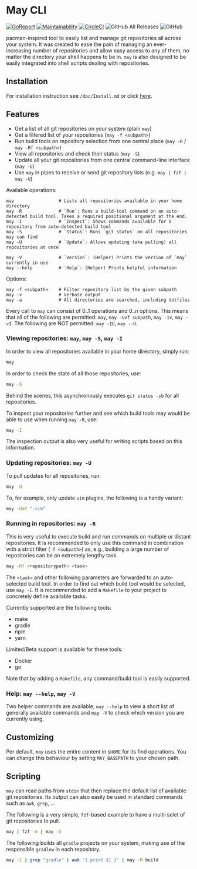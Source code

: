 # May CLI
[![GoReport](https://goreportcard.com/badge/github.com/robin-mbg/may)](https://goreportcard.com/report/github.com/robin-mbg/may) [![Maintainability](https://api.codeclimate.com/v1/badges/97837968b23cc6ef9da6/maintainability)](https://codeclimate.com/github/robin-mbg/may/maintainability) [![CircleCI](https://circleci.com/gh/circleci/circleci-docs.svg?style=shield)](https://circleci.com/gh/circleci/circleci-docs) ![GitHub All Releases](https://img.shields.io/github/downloads/robin-mbg/may/total) ![GitHub](https://img.shields.io/github/license/robin-mbg/may)

pacman-inspired tool to easily list and manage git repositories all across your system. It was created to ease the pain of managing an ever-increasing number of repositories and allow easy access to any of them, no matter the directory your shell happens to be in. `may` is also designed to be easily integrated into shell scripts dealing with repositories.

## Installation

For installation instruction see `/doc/Install.md` or click [here](doc/Install.md).

## Features

- Get a list of all git repositories on your system (plain `may`)
- Get a filtered list of your repositories (`may -f <subpath>`)
- Run build tools on repository selection from one central place (`may -R` / `may -Rf <subpath>`)
- View all repositories and check their status (`may -S`)
- Update all your git repositories from one central command-line interface (`may -U`)
- Use `may` in pipes to receive or send git repository lists (e.g. `may | fzf | may -U`)

Available operations:

```
may                 # Lists all repositories available in your home directory
may -R              # `Run`: Runs a build-tool command on an auto-detected build tool. Takes a required positional argument at the end.
may -I              # `Inspect`: Shows commands available for a repository from auto-detected build tool
may -S              # `Status`: Runs `git status` on all repositories may can find
may -U              # `Update`: Allows updating (aka pulling) all repositories at once

may -V              # `Version`: (Helper) Prints the version of `may` currently in use
may --help          # `Help`: (Helper) Prints helpful information
```

Options:
```
may -f <subpath>    # Filter repository list by the given subpath
may -v              # Verbose output
may -a              # All directories are searched, including dotfiles
```

Every call to `may` can consist of 0..1 operations and 0..n options. This means that all of the following are permitted: `may`, `may -Uvf subpath`, `may -Iv`, `may -vI`. The following are NOT permitted: `may -IU`, `may --U`.

### Viewing repositories: `may`, `may -S`, `may -I`

In order to view all repositories available in your home directory, simply run:

```sh
may
```
In order to check the state of all those repositories, use:

```sh
may -S
```
Behind the scenes, this asynchronously executes `git status -sb` for all repositories.

To inspect your repositories further and see which build tools may would be able to use when running `may -R`, use:

```sh
may -I
```
The inspection output is also very useful for writing scripts based on this information.

### Updating repositories: `may -U`

To pull updates for all repositories, run:
```sh
may -U
```
To, for example, only update `vim` plugins, the following is a handy variant:
```sh
may -Uaf ".vim"
```

### Running in repositories: `may -R`

This is very useful to execute build and run commands on multiple or distant repositories. It is recommended to only use this command in combination with a strict filter (`-f <subpath>`) as, e.g., building a large number of repositories can be an extremely lengthy task.

```sh
may -Rf <repositorypath> <task>
```

The `<task>` and other following parameters are forwarded to an auto-selected build tool. In order to find out which build tool would be selected, use `may -I`. It is recommended to add a `Makefile` to your project to concretely define available tasks.

Currently supported are the following tools:

- make
- gradle
- npm
- yarn

Limited/Beta support is available for these tools:

- Docker
- go

Note that by adding a `Makefile`, any command/build tool is easily supported.

### Help: `may --help`, `may -V`

Two helper commands are available, `may --help` to view a short list of generally available commands and `may -V` to check which version you are currently using.

## Customizing

Per default, `may` uses the entire content in `$HOME` for its find operations. You can change this behaviour by setting `MAY_BASEPATH` to your chosen path.

## Scripting

`may` can read paths from `stdin` that then replace the default list of available git repositories. Its output can also easily be used in standard commands such as `awk`, `grep`, ...

The following is a very simple, `fzf`-based example to have a multi-selet of git repositories to pull.

```sh
may | fzf -m | may -U
```

The following builds all `gradle` projects on your system, making use of the responsible `gradlew` in each repository.

```sh
may -I | grep "gradle" | awk '{ print $1 }' | may -R build
```
